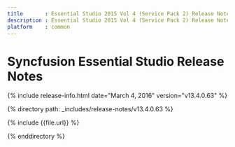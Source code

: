 ```yaml
---
title       : Essential Studio 2015 Vol 4 (Service Pack 2) Release Notes
description : Essential Studio 2015 Vol 4 (Service Pack 2) Release Notes
platform    : common
---
```


# Syncfusion Essential Studio Release Notes

{% include release-info.html date="March 4, 2016" version="v13.4.0.63" %} 

{% directory path: _includes/release-notes/v13.4.0.63 %}

{% include {{file.url}} %}

{% enddirectory %}